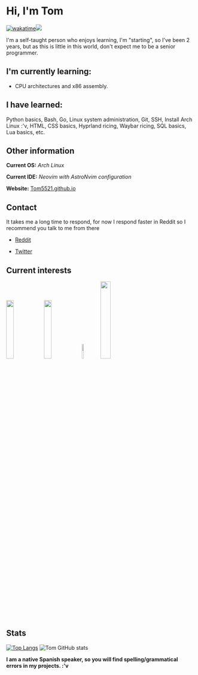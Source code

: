 # Hi, I'm Tom
[![wakatime](https://wakatime.com/badge/user/4a962261-a47f-4ecc-9bf4-60d7d5bb777a.svg)](https://wakatime.com/@4a962261-a47f-4ecc-9bf4-60d7d5bb777a)![](https://komarev.com/ghpvc/?username=Tom5521&color=green&style=flat-square)

I'm a self-taught person who enjoys learning, I'm "starting", so I've been 2 years, but as this is little in this world, don't expect me to be a senior programmer.

## I'm currently learning:

- CPU architectures and x86 assembly.

## I have learned:

Python basics, Bash, Go, Linux system administration, Git, SSH, Install Arch Linux :'v, HTML, CSS basics, Hyprland ricing, Waybar ricing, SQL basics, Lua basics, etc.

## Other information

**Current OS:** _Arch Linux_

**Current IDE:** _Neovim with AstroNvim configuration_

**Website:** [Tom5521.github.io](https://Tom5521.github.io)

## Contact

It takes me a long time to respond, for now I respond faster in Reddit so I recommend you talk to me from there

- [Reddit](https://www.reddit.com/user/Sad-Technician3861/)

- [Twitter](https://x.com/_ThomasIsBored)

## Current interests

<a  href="https://go.dev/"><img  src="https://upload.wikimedia.org/wikipedia/commons/0/05/Go_Logo_Blue.svg"  height="20%"  width="20%"></a><a  href="https://archlinux.org/"><img  src="https://i.postimg.cc/8zbXyg1X/1200px-Arch-Linux-logo-svg.png"  height="20%"  width="20%"></a><a  href="https://kernel.org"><img  src="https://upload.wikimedia.org/wikipedia/commons/a/af/Tux.png"  height="10%"  width="10%"></a><a  href="https://www.gnu.org/software/bash/"><img  src="https://upload.wikimedia.org/wikipedia/commons/thumb/8/82/Gnu-bash-logo.svg/1920px-Gnu-bash-logo.svg.png"  height="23%"  width="23%"></a>
 
## Stats

[![Top Langs](https://github-readme-stats.vercel.app/api/top-langs/?username=Tom5521&layout=donut\&theme=dark)](https://github.com/anuraghazra/github-readme-stats)
![Tom GitHub stats](https://github-readme-stats.vercel.app/api?username=Tom5521\&show_icons=true\&theme=dark\&include_all_commits=true)
  
**I am a native Spanish speaker, so you will find spelling/grammatical errors in my projects. :'v**
